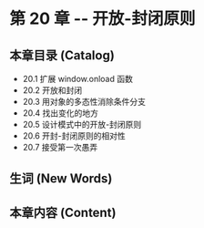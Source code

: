 # 第 20 章 -- 开放-封闭原则

## 本章目录 (Catalog)
- 20.1 扩展 window.onload 函数 
- 20.2 开放和封闭
- 20.3 用对象的多态性消除条件分支
- 20.4 找出变化的地方
- 20.5 设计模式中的开放-封闭原则
- 20.6 开封-封闭原则的相对性
- 20.7 接受第一次愚弄


## 生词 (New Words)



## 本章内容 (Content)